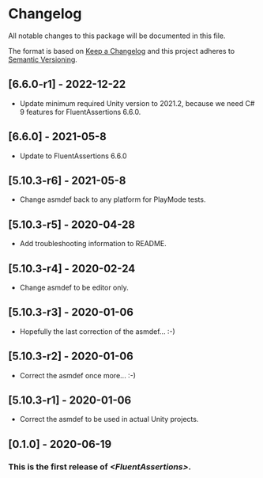# Changelog
All notable changes to this package will be documented in this file.

The format is based on [Keep a Changelog](http://keepachangelog.com/en/1.0.0/)
and this project adheres to [Semantic Versioning](http://semver.org/spec/v2.0.0.html).

## [6.6.0-r1] - 2022-12-22

* Update minimum required Unity version to 2021.2, because we need C# 9 features for FluentAssertions 6.6.0.

## [6.6.0] - 2021-05-8

* Update to FluentAssertions 6.6.0

## [5.10.3-r6] - 2021-05-8

* Change asmdef back to any platform for PlayMode tests.

## [5.10.3-r5] - 2020-04-28

* Add troubleshooting information to README.

## [5.10.3-r4] - 2020-02-24

* Change asmdef to be editor only.

## [5.10.3-r3] - 2020-01-06

* Hopefully the last correction of the asmdef... :-)

## [5.10.3-r2] - 2020-01-06

* Correct the asmdef once more... :-)

## [5.10.3-r1] - 2020-01-06

* Correct the asmdef to be used in actual Unity projects.

## [0.1.0] - 2020-06-19

### This is the first release of *\<FluentAssertions\>*.
